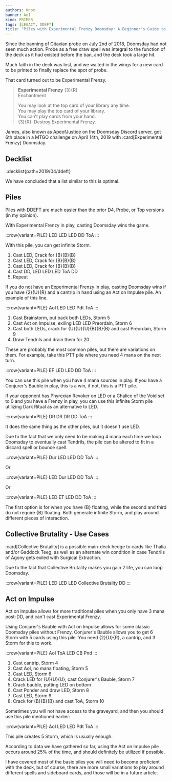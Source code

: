 ```yaml
---
authors: Knox
banner: AoI
kind: PRIMER
tags: [LEGACY, DDEFT]
title: "Piles with Experimental Frenzy Doomsday: A Beginner's Guide to Becoming a Barista"
---
```


Since the banning of Gitaxian probe on July 2nd of 2018, Doomsday had not seen
much action. Probe as a free draw spell was integral to the function of the deck
as it had existed before the ban, and the deck took a large hit.

Much faith in the deck was lost, and we waited in the wings for a new card to be
printed to finally replace the spot of probe.

That card turned out to be Experimental Frenzy.

> **Experimental Frenzy** {3}{R}  
> Enchantment
>
> You may look at the top card of your library any time.  
> You may play the top card of your library.  
> You can’t play cards from your hand.  
> {3}{R}: Destroy Experimental Frenzy.

James, also known as ApeofJustice on the Doomsday Discord server, got 6th place
in a MTGO challenge on April 14th, 2019 with :card[Experimental Frenzy]
Doomsday.

## Decklist

::decklist{path=2019/04/ddeft}

We have concluded that a list similar to this is optimal.

## Piles

Piles with DDEFT are much easier than the prior D4, Probe, or Top versions (in
my opinion).

With Experimental Frenzy in play, casting Doomsday wins the game.

:::row{variant=PILE}
LED
LED
LED
DD
ToA
:::

With this pile, you can get infinite Storm.

1. Cast LED, Crack for {B}{B}{B}
2. Cast LED, Crack for {B}{B}{B}
3. Cast LED, Crack for {B}{B}{B}
4. Cast DD, LED LED LED ToA DD
5. Repeat

If you do not have an Experimental Frenzy in play, casting Doomsday wins if you
have {2}{U}{R} and a cantrip in hand using an Act on Impulse pile. An example of
this line.

:::row{variant=PILE}
AoI
LED
LED
Pdt
ToA
:::

1. Cast Brainstorm, put back both LEDs, Storm 5
2. Cast Act on Impulse, exiling LED LED Preordain, Storm 6
3. Cast both LEDs, crack for {U}{U}{U}{B}{B}{B} and cast Preordain, Storm 9
4. Draw Tendrils and drain them for 20

These are probably the most common piles, but there are variations on them. For
example, take this PTT pile where you need 4 mana on the next turn.

:::row{variant=PILE}
EF
LED
LED
DD
ToA
:::

You can use this pile when you have 4 mana sources in play. If you have a
Conjurer's Bauble in play, this is a win, if not, this is a PTT pile.

If your opponent has Phyrexian Revoker on LED or a Chalice of the Void set to 0
and you have a Frenzy in play, you can use this infinite Storm pile utilizing
Dark Ritual as an alternative to LED.

:::row{variant=PILE}
DR
DR
DR
DD
ToA
:::

It does the same thing as the other piles, but it doesn't use LED.

Due to the fact that we only need to be making 4 mana each time we loop Doomsday
to eventually cast Tendrils, the pile can be altered to fit in a discard spell
or bounce spell.

:::row{variant=PILE}
Dur
LED
LED
DD
ToA
:::

Or

:::row{variant=PILE}
LED
Dur
LED
DD
ToA
:::

Or

:::row{variant=PILE}
LED
ET
LED
DD
ToA
:::

The first option is for when you have {B} floating, while the second and third
do not require {B} floating. Both generate infinite Storm, and play around
different pieces of interaction.

## Collective Brutality - Use Cases

:card[Collective Brutality] is a possible main-deck hedge to cards like Thalia
and/or Gaddock Teeg, as well as an alternate win condition in case Tendrils of
Agony gets exiled with Surgical Extraction.

Due to the fact that Collective Brutality makes you gain 2 life, you can loop
Doomsday.

:::row{variant=PILE}
LED
LED
LED
Collective Brutality
DD
:::

## Act on Impulse

Act on Impulse allows for more traditional piles when you only have 3 mana
post-DD, and can't cast Experimental Frenzy.

Using Conjurer's Bauble with Act on Impulse allows for some classic Doomsday
piles without Frenzy. Conjurer's Bauble allows you to get 6 Storm with 5 cards
using this pile. You need {2}{U}{R}, a cantrip, and 3 Storm for this to work.

:::row{variant=PILE}
AoI
ToA
LED
CB
Pnd
:::

1. Cast cantrip, Storm 4
2. Cast AoI, no mana floating, Storm 5
3. Cast LED, Storm 6
4. Crack LED for {U}{U}{U}, cast Conjurer's Bauble, Storm 7
5. Crack bauble, putting LED on bottom
6. Cast Ponder and draw LED, Storm 8
7. Cast LED, Storm 9
8. Crack for {B}{B}{B} and cast ToA, Storm 10

Sometimes you will not have access to the graveyard, and then you should use
this pile mentioned earlier:

:::row{variant=PILE}
AoI
LED
LED
Pdt
ToA
:::

This pile creates 5 Storm, which is usually enough.

According to data we have gathered so far, using the Act on Impulse pile occurs
around 25% of the time, and should definitely be utilized if possible.

I have covered most of the basic piles you will need to become proficient with
the deck, but of course, there are more small variations to play around
different spells and sideboard cards, and those will be in a future article.
